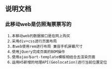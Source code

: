## 说明文档
### 此移动web是仿照淘票票写的
     1.本移动web的数据接口是在网上购买
     2.采用div+css进行页面布局
     3.本web使用rem进行布局 兼容手机屏幕尺寸
     4.使用jQuery完成页面的BOM操作
     5.使用ajax与art-template模板相结合去渲染页面
     6.运用H5新增的地理API(Geolocation)进行当前位置定位
